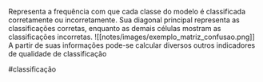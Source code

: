 Representa a frequência com que cada classe do modelo é classificada corretamente ou incorretamente. Sua diagonal principal representa as classificações corretas, enquanto as demais células mostram as classificações incorretas.
![[notes/images/exemplo_matriz_confusao.png]]
A partir de suas informações pode-se calcular diversos outros indicadores de qualidade de classificação

#classificação 